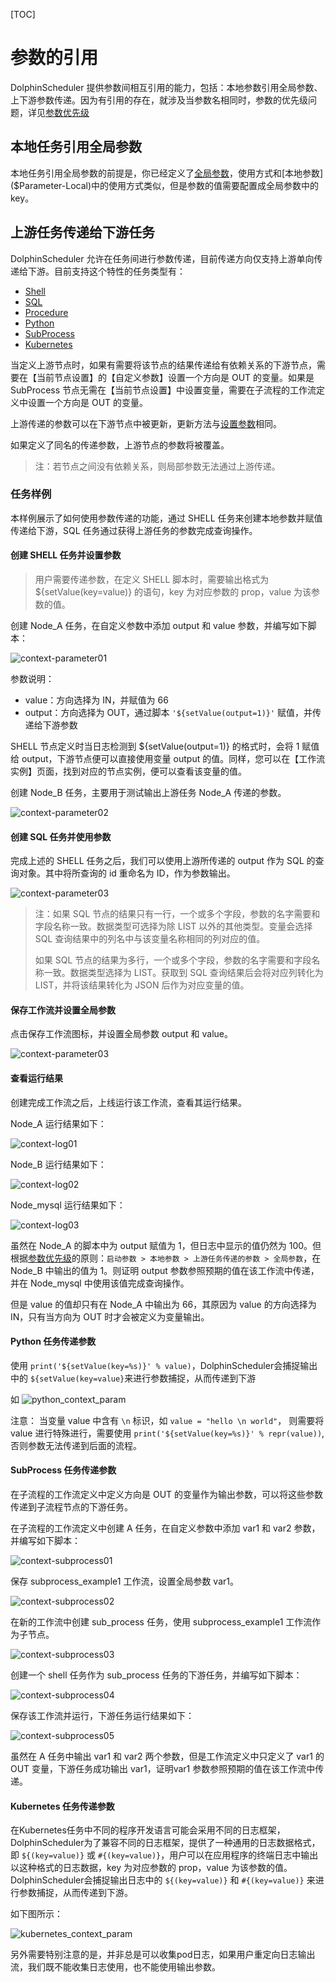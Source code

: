 [TOC]

# 参数的引用

DolphinScheduler 提供参数间相互引用的能力，包括：本地参数引用全局参数、上下游参数传递。因为有引用的存在，就涉及当参数名相同时，参数的优先级问题，详见[参数优先级]($Parameter-Priority)

## 本地任务引用全局参数

本地任务引用全局参数的前提是，你已经定义了[全局参数]($Parameter-Global)，使用方式和[本地参数]($Parameter-Local)中的使用方式类似，但是参数的值需要配置成全局参数中的 key。

## 上游任务传递给下游任务

DolphinScheduler 允许在任务间进行参数传递，目前传递方向仅支持上游单向传递给下游。目前支持这个特性的任务类型有：

* [Shell]($Task-Shell)
* [SQL]($Task-SQL)
* [Procedure]($Task-Stored-Procedure)
* [Python]($Task-Python)
* [SubProcess]($Task-Sub-Process)
* [Kubernetes]($Task-Kubernetes)

当定义上游节点时，如果有需要将该节点的结果传递给有依赖关系的下游节点，需要在【当前节点设置】的【自定义参数】设置一个方向是 OUT 的变量。如果是 SubProcess 节点无需在【当前节点设置】中设置变量，需要在子流程的工作流定义中设置一个方向是 OUT 的变量。

上游传递的参数可以在下游节点中被更新，更新方法与[设置参数](#创建-shell-任务并设置参数)相同。

如果定义了同名的传递参数，上游节点的参数将被覆盖。

> 注：若节点之间没有依赖关系，则局部参数无法通过上游传递。

### 任务样例

本样例展示了如何使用参数传递的功能，通过 SHELL 任务来创建本地参数并赋值传递给下游，SQL 任务通过获得上游任务的参数完成查询操作。

#### 创建 SHELL 任务并设置参数

> 用户需要传递参数，在定义 SHELL 脚本时，需要输出格式为 ${setValue(key=value)} 的语句，key 为对应参数的 prop，value 为该参数的值。

创建 Node_A 任务，在自定义参数中添加 output 和 value 参数，并编写如下脚本：

![context-parameter01](https://dolphinscheduler.apache.org/img/new_ui/dev/parameter/context_parameter01.png)

参数说明：

- value：方向选择为 IN，并赋值为 66
- output：方向选择为 OUT，通过脚本 `'${setValue(output=1)}'` 赋值，并传递给下游参数

SHELL 节点定义时当日志检测到 ${setValue(output=1)} 的格式时，会将 1 赋值给 output，下游节点便可以直接使用变量 output 的值。同样，您可以在【工作流实例】页面，找到对应的节点实例，便可以查看该变量的值。

创建 Node_B 任务，主要用于测试输出上游任务 Node_A 传递的参数。

![context-parameter02](https://dolphinscheduler.apache.org/img/new_ui/dev/parameter/context_parameter02.png)

#### 创建 SQL 任务并使用参数

完成上述的 SHELL 任务之后，我们可以使用上游所传递的 output 作为 SQL 的查询对象。其中将所查询的 id 重命名为 ID，作为参数输出。

![context-parameter03](https://dolphinscheduler.apache.org/img/new_ui/dev/parameter/context_parameter03.png)

> 注：如果 SQL 节点的结果只有一行，一个或多个字段，参数的名字需要和字段名称一致。数据类型可选择为除 LIST 以外的其他类型。变量会选择 SQL 查询结果中的列名中与该变量名称相同的列对应的值。
>
> 如果 SQL 节点的结果为多行，一个或多个字段，参数的名字需要和字段名称一致。数据类型选择为 LIST。获取到 SQL 查询结果后会将对应列转化为 LIST，并将该结果转化为 JSON 后作为对应变量的值。

#### 保存工作流并设置全局参数

点击保存工作流图标，并设置全局参数 output 和 value。

![context-parameter03](https://dolphinscheduler.apache.org/img/new_ui/dev/parameter/context_parameter04.png)

#### 查看运行结果

创建完成工作流之后，上线运行该工作流，查看其运行结果。

Node_A 运行结果如下：

![context-log01](https://dolphinscheduler.apache.org/img/new_ui/dev/parameter/context_log01.png)

Node_B 运行结果如下：

![context-log02](https://dolphinscheduler.apache.org/img/new_ui/dev/parameter/context_log02.png)

Node_mysql 运行结果如下：

![context-log03](https://dolphinscheduler.apache.org/img/new_ui/dev/parameter/context_log03.png)

虽然在 Node_A 的脚本中为 output 赋值为 1，但日志中显示的值仍然为 100。但根据[参数优先级](priority.md)的原则：`启动参数 > 本地参数 > 上游任务传递的参数 > 全局参数`，在 Node_B 中输出的值为 1。则证明 output 参数参照预期的值在该工作流中传递，并在 Node_mysql 中使用该值完成查询操作。

但是 value 的值却只有在 Node_A 中输出为 66，其原因为 value 的方向选择为 IN，只有当方向为 OUT 时才会被定义为变量输出。

#### Python 任务传递参数

使用 `print('${setValue(key=%s)}' % value)`，DolphinScheduler会捕捉输出中的 `${setValue(key=value}`来进行参数捕捉，从而传递到下游

如
![python_context_param](https://dolphinscheduler.apache.org/img/new_ui/dev/parameter/python_context_param.png)

注意： 当变量 value 中含有 `\n` 标识，如 `value = "hello \n world"`， 则需要将 value 进行特殊进行，需要使用 `print('${setValue(key=%s)}' % repr(value))`, 否则参数无法传递到后面的流程。

#### SubProcess 任务传递参数

在子流程的工作流定义中定义方向是 OUT 的变量作为输出参数，可以将这些参数传递到子流程节点的下游任务。

在子流程的工作流定义中创建 A 任务，在自定义参数中添加 var1 和 var2 参数，并编写如下脚本：

![context-subprocess01](https://dolphinscheduler.apache.org/img/new_ui/dev/parameter/context-subprocess01.png)

保存 subprocess_example1 工作流，设置全局参数 var1。

![context-subprocess02](https://dolphinscheduler.apache.org/img/new_ui/dev/parameter/context-subprocess02.png)

在新的工作流中创建 sub_process 任务，使用 subprocess_example1 工作流作为子节点。

![context-subprocess03](https://dolphinscheduler.apache.org/img/new_ui/dev/parameter/context-subprocess03.png)

创建一个 shell 任务作为 sub_process 任务的下游任务，并编写如下脚本：

![context-subprocess04](https://dolphinscheduler.apache.org/img/new_ui/dev/parameter/context-subprocess04.png)

保存该工作流并运行，下游任务运行结果如下：

![context-subprocess05](https://dolphinscheduler.apache.org/img/new_ui/dev/parameter/context-subprocess05.png)

虽然在 A 任务中输出 var1 和 var2 两个参数，但是工作流定义中只定义了 var1 的 OUT 变量，下游任务成功输出 var1，证明var1 参数参照预期的值在该工作流中传递。

#### Kubernetes 任务传递参数

在Kubernetes任务中不同的程序开发语言可能会采用不同的日志框架，DolphinScheduler为了兼容不同的日志框架，提供了一种通用的日志数据格式，即 `${(key=value)}` 或 `#{(key=value)}`，用户可以在应用程序的终端日志中输出以这种格式的日志数据，key 为对应参数的 prop，value 为该参数的值。DolphinScheduler会捕捉输出日志中的 `${(key=value)}` 和 `#{(key=value)}` 来进行参数捕捉，从而传递到下游。

如下图所示：

![kubernetes_context_param](https://dolphinscheduler.apache.org/img/new_ui/dev/parameter/k8s_context_param.png)

另外需要特别注意的是，并非总是可以收集pod日志，如果用户重定向日志输出流，我们既不能收集日志使用，也不能使用输出参数。
